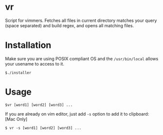 vr
==========================

Script for vimmers.
Fetches all files in current directory matches
your query (space separated) and build regex,
and opens all matching files.

Installation
==========================

Make sure you are using POSIX compliant OS and
the `/usr/bin/local` allows your usename to access
to it.

```
$./installer
```

Usage
=========================

```
$vr [word1] [word2] [word3] ...
```

If you are already on vim editor, just add `-s` option
to add it to clipboard: [Mac Only]

```
$ vr -s [word1] [word2] [word3] ...
```
